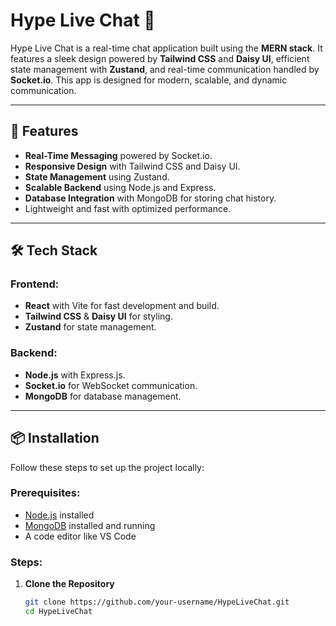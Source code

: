 # Hype Live Chat 🎉

Hype Live Chat is a real-time chat application built using the **MERN stack**. It features a sleek design powered by **Tailwind CSS** and **Daisy UI**, efficient state management with **Zustand**, and real-time communication handled by **Socket.io**. This app is designed for modern, scalable, and dynamic communication.

---

## 🚀 Features

- **Real-Time Messaging** powered by Socket.io.
- **Responsive Design** with Tailwind CSS and Daisy UI.
- **State Management** using Zustand.
- **Scalable Backend** using Node.js and Express.
- **Database Integration** with MongoDB for storing chat history.
- Lightweight and fast with optimized performance.

---

## 🛠️ Tech Stack

### Frontend:
- **React** with Vite for fast development and build.
- **Tailwind CSS** & **Daisy UI** for styling.
- **Zustand** for state management.

### Backend:
- **Node.js** with Express.js.
- **Socket.io** for WebSocket communication.
- **MongoDB** for database management.

---

## 📦 Installation

Follow these steps to set up the project locally:

### Prerequisites:
- [Node.js](https://nodejs.org/) installed
- [MongoDB](https://www.mongodb.com/) installed and running
- A code editor like VS Code

### Steps:

1. **Clone the Repository**  
   ```bash
   git clone https://github.com/your-username/HypeLiveChat.git
   cd HypeLiveChat
